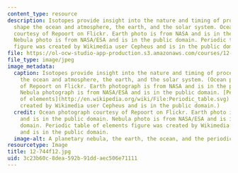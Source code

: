 ```yaml
---
content_type: resource
description: Isotopes provide insight into the nature and timing of processes that
  shape the ocean and atmosphere, the earth, and the solar system. Ocean photograph
  courtesy of Repoort on Flickr. Earth photo is from NASA and is in the public domain.
  Nebula photo is from NASA/ESA and is in the public domain. Periodic table of elements
  figure was created by Wikimedia user Cepheus and is in the public domain.
file: https://ol-ocw-studio-app-production.s3.amazonaws.com/courses/12-744-marine-isotope-chemistry-fall-2012/3c23b60c8dea592b91ddaec506e71111_12-744f12.jpg
file_type: image/jpeg
image_metadata:
  caption: Isotopes provide insight into the nature and timing of processes that shape
    the ocean and atmosphere, the earth, and the solar system. (Ocean photograph courtesy
    of Repoort on Flickr. Earth photograph is from NASA and is in the public domain.
    Nebula photograph is from NASA/ESA and is in the public domain. [Periodic table
    of elements](http://en.wikipedia.org/wiki/File:Periodic_table.svg) figure was
    created by Wikimedia user Cepheus and is in the public domain.)
  credit: Ocean photograph courtesy of Repoort on Flickr. Earth photo is from NASA
    and is in the public domain. Nebula photo is from NASA/ESA and is in the public
    domain. Periodic table of elements figure was created by Wikimedia user Cepheus
    and is in the public domain.
  image-alt: A planetary nebula, the earth, the ocean, and the periodic table of elements.
resourcetype: Image
title: 12-744f12.jpg
uid: 3c23b60c-8dea-592b-91dd-aec506e71111
---
```

